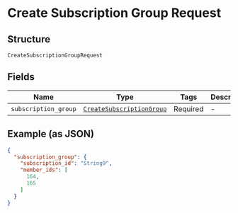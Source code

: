 
# Create Subscription Group Request

## Structure

`CreateSubscriptionGroupRequest`

## Fields

| Name | Type | Tags | Description |
|  --- | --- | --- | --- |
| `subscription_group` | [`CreateSubscriptionGroup`](../../doc/models/create-subscription-group.md) | Required | - |

## Example (as JSON)

```json
{
  "subscription_group": {
    "subscription_id": "String9",
    "member_ids": [
      164,
      165
    ]
  }
}
```

